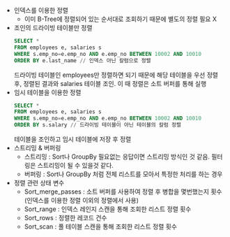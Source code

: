 - 인덱스를 이용한 정렬
  - 이미 B-Tree에 정렬되어 있는 순서대로 조회하기 때문에 별도의 정렬 필요 X
- 조인의 드라이빙 테이블만 정렬
  ```sql
  SELECT *
  FROM employees e, salaries s
  WHERE s.emp_no=e.emp_no AND e.emp_no BETWEEN 10002 AND 10010
  ORDER BY e.last_name // 인덱스 아닌 칼럼으로 정렬
  ```
  드라이빙 테이블인 employees만 정렬하면 되기 때문에 해당 테이블을 우선 정렬후, 정렬된 결과와 salaries 테이블 조인. 이 때 정렬은 소트 버퍼를 통해 실행
- 임시 테이블을 이용한 정렬
  ```sql
  SELECT *
  FROM employees e, salaries s
  WHERE s.emp_no=e.emp_no AND e.emp_no BETWEEN 10002 AND 10010
  ORDER BY s.salary // 드라이빙 테이블이 아닌 테이블의 칼럼 정렬
  ```
  테이블을 조인하고 임시 테이블에 저장 후 정렬
- 스트리밍 & 버퍼링
  - 스트리밍 : Sort나 GroupBy 필요없는 응답이면 스트리밍 방식인 것 같음. 필터링은 스트리밍이 될 수 있을것 같다.
  - 버퍼링 : Sort나 GroupBy 처럼 전체 리스트를 모아서 특정한 처리를 하는 경우
- 정렬 관련 상태 변수
  - Sort_merge_passes : 소트 버퍼를 사용하여 정렬 후 병합을 몇번했는지 횟수(인덱스를 이용한 정렬 이외의 정렬에서 사용)
  - Sort_range : 인덱스 레인지 스캔을 통해 조회한 리스트 정렬 횟수
  - Sort_rows : 정렬한 레코드 건수
  - Sort_scan : 풀 테이블 스캔을 통해 조회한 리스트 정렬 횟수
